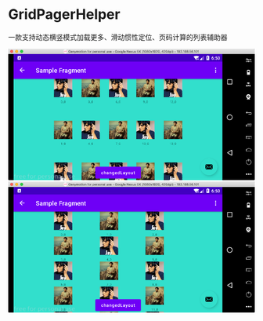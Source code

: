 # GridPagerHelper
一款支持动态横竖模式加载更多、滑动惯性定位、页码计算的列表辅助器

![image](https://github.com/13120241790/GridPagerHelper/blob/master/screenshot_1.png)
![image](https://github.com/13120241790/GridPagerHelper/blob/master/screenshot_2.png)
